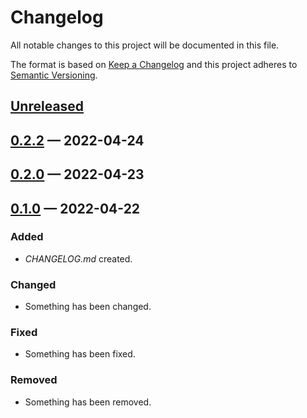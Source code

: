 # Changelog

All notable changes to this project will be documented in this file.

The format is based on [Keep a Changelog](http://keepachangelog.com)
and this project adheres to [Semantic Versioning](http://semver.org/spec/v2.0.0.html).


## [Unreleased]

## [0.2.2] — 2022-04-24

## [0.2.0] — 2022-04-23

## [0.1.0] — 2022-04-22
### Added
- _CHANGELOG.md_ created.
### Changed
- Something has been changed.
### Fixed
- Something has been fixed.
### Removed
- Something has been removed.


[0.1.0]: https://github.com///compare/0.0.0...0.1.0
[0.2.0]: https://github.com///compare/0.1.0...0.2.0
[0.2.2]: https://github.com///compare/0.2.0...0.2.2
[Unreleased]: https://github.com///compare/0.2.2...HEAD
